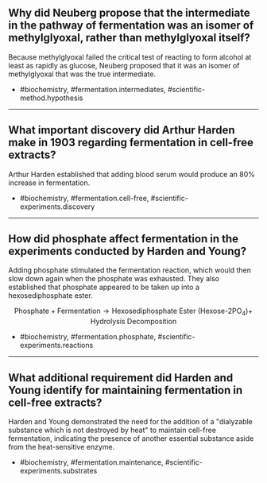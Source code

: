 ## Why did Neuberg propose that the intermediate in the pathway of fermentation was an isomer of methylglyoxal, rather than methylglyoxal itself?

Because methylglyoxal failed the critical test of reacting to form alcohol at least as rapidly as glucose, Neuberg proposed that it was an isomer of methylglyoxal that was the true intermediate.

- #biochemistry, #fermentation.intermediates, #scientific-method.hypothesis

---

## What important discovery did Arthur Harden make in 1903 regarding fermentation in cell-free extracts?

Arthur Harden established that adding blood serum would produce an $80 \%$ increase in fermentation. 

- #biochemistry, #fermentation.cell-free, #scientific-experiments.discovery

---

## How did phosphate affect fermentation in the experiments conducted by Harden and Young?

Adding phosphate stimulated the fermentation reaction, which would then slow down again when the phosphate was exhausted. They also established that phosphate appeared to be taken up into a hexosediphosphate ester.

$$
\text{Phosphate} + \text{Fermentation} \rightarrow \text{Hexosediphosphate Ester (Hexose-2PO}_4\text{)} \text{+ Hydrolysis Decomposition}
$$

- #biochemistry, #fermentation.phosphate, #scientific-experiments.reactions

---

## What additional requirement did Harden and Young identify for maintaining fermentation in cell-free extracts?

Harden and Young demonstrated the need for the addition of a "dialyzable substance which is not destroyed by heat" to maintain cell-free fermentation, indicating the presence of another essential substance aside from the heat-sensitive enzyme.

- #biochemistry, #fermentation.maintenance, #scientific-experiments.substrates